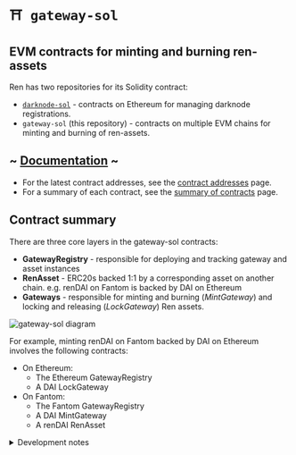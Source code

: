 # `⛩️ gateway-sol`

## EVM contracts for minting and burning ren-assets

Ren has two repositories for its Solidity contract:

- [`darknode-sol`](https://github.com/renproject/darknode-sol) - contracts on Ethereum for managing darknode registrations.
- `gateway-sol` (this repository) - contracts on multiple EVM chains for minting and burning of ren-assets.

## ~ [Documentation](https://renproject.github.io/ren-client-docs/contracts/) ~

- For the latest contract addresses, see the [contract addresses](https://renproject.github.io/ren-client-docs/contracts/deployments) page.
- For a summary of each contract, see the [summary of contracts](https://renproject.github.io/ren-client-docs/contracts/summary) page.

## Contract summary

There are three core layers in the gateway-sol contracts:

- **GatewayRegistry** - responsible for deploying and tracking gateway and asset instances
- **RenAsset** - ERC20s backed 1:1 by a corresponding asset on another chain. e.g. renDAI on Fantom is backed by DAI on Ethereum
- **Gateways** - responsible for minting and burning (_MintGateway_) and locking and releasing (_LockGateway_) Ren assets.

![gateway-sol diagram](https://user-images.githubusercontent.com/2221955/137038758-bbdba875-d73d-445b-8c81-76eec038a02d.png)

For example, minting renDAI on Fantom backed by DAI on Ethereum involves the following contracts:

- On Ethereum:
  - The Ethereum GatewayRegistry
  - A DAI LockGateway
- On Fantom:
  - The Fantom GatewayRegistry
  - A DAI MintGateway
  - A renDAI RenAsset

<details>

<summary>Development notes</summary>

## INSTALL

```bash
yarn
```

## TEST

```bash
yarn test
```

## SCRIPTS

Here is the list of npm scripts you can execute:

Some of them relies on [./config/\_scripts.js](./config/_scripts.js) to allow parameterizing it via command line argument (have a look inside if you need modifications)
<br/><br/>

`yarn prepare`

As a standard lifecycle npm script, it is executed automatically upon install. It generate config file and typechain to get you started with type safe contract interactions
<br/><br/>

`yarn lint`, `yarn lint:fix`, `yarn format` and `yarn format:fix`

These will lint and format check your code. the `:fix` version will modifiy the files to match the requirement specified in `.eslintrc` and and the prettier config in `package.json`
<br/><br/>

`yarn compile`

These will compile your contracts
<br/><br/>

`yarn void:deploy`

This will deploy your contracts on the in-memory hardhat network and exit, leaving no trace. quick way to ensure deployments work as intended without consequences
<br/><br/>

`yarn test [mocha args...]`

These will execute your tests using mocha. you can pass extra arguments to mocha
<br/><br/>

`yarn coverage`

These will produce a coverage report in the `coverage/` folder
<br/><br/>

`yarn gas`

These will produce a gas report for function used in the tests
<br/><br/>

`yarn dev`

These will run a local hardhat network on `localhost:8545` and deploy your contracts on it. Plus it will watch for any changes and redeploy them.
<br/><br/>

`yarn local:dev`

This assumes a local node it running on `localhost:8545`. It will deploy your contracts on it. Plus it will watch for any changes and redeploy them.
<br/><br/>

`yarn execute <network> <file.ts> [args...]`

This will execute the script `<file.ts>` against the specified network
<br/><br/>

`yarn deploy <network> [args...]`

This will deploy the contract on the specified network.

Behind the scene it uses `hardhat deploy` command so you can append any argument for it
<br/><br/>

`yarn export <network> <file.json>`

This will export the abi+address of deployed contract to `<file.json>`
<br/><br/>

`yarn fork:execute <network> [--blockNumber <blockNumber>] [--deploy] <file.ts> [args...]`

This will execute the script `<file.ts>` against a temporary fork of the specified network

if `--deploy` is used, deploy scripts will be executed
<br/><br/>

`yarn fork:deploy <network> [--blockNumber <blockNumber>] [args...]`

This will deploy the contract against a temporary fork of the specified network.

Behind the scene it uses `hardhat deploy` command so you can append any argument for it
<br/><br/>

`yarn fork:test <network> [--blockNumber <blockNumber>] [mocha args...]`

This will test the contract against a temporary fork of the specified network.
<br/><br/>

`yarn fork:dev <network> [--blockNumber <blockNumber>] [args...]`

This will deploy the contract against a fork of the specified network and it will keep running as a node.

Behind the scene it uses `hardhat node` command so you can append any argument for it

## Verifying

`yarn hardhat --network kovan etherscan-verify --api-key ETHERSCAN_KEY --license GPL-3.0`

For contracts that use a Proxy, you then need to go to the Etherscan page, select "More Options" and then "Is this a proxy?":

![image](https://user-images.githubusercontent.com/2221955/110889473-4c881900-8342-11eb-8c50-0fd09c4e239a.png)

</details>

